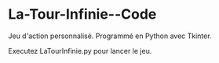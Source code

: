 # La-Tour-Infinie--Code
Jeu d'action personnalisé. Programmé en Python avec Tkinter.

Executez LaTourInfinie.py pour lancer le jeu.
